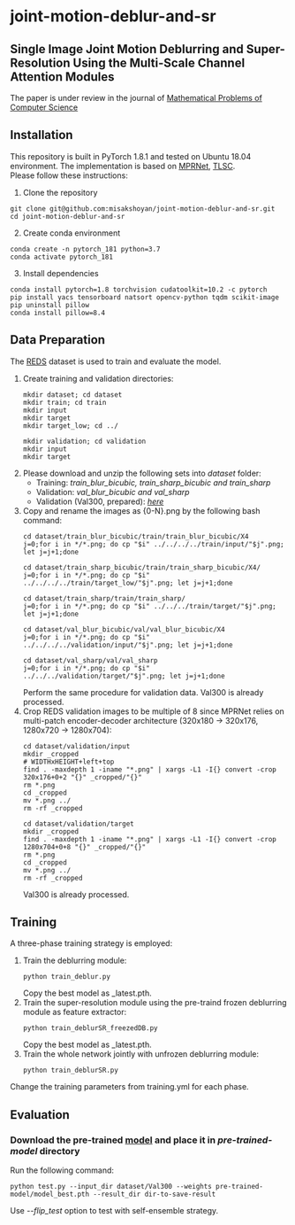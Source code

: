 # joint-motion-deblur-and-sr
## Single Image Joint Motion Deblurring and Super-Resolution Using the Multi-Scale Channel Attention Modules
The paper is under review in the journal of [Mathematical Problems of Computer Science](http://mpcs.sci.am/index.php/mpcs)

## Installation
This repository is built in PyTorch 1.8.1 and tested on Ubuntu 18.04 environment.
The implementation is based on [MPRNet](https://github.com/swz30/MPRNet), [TLSC](https://github.com/megvii-research/tlsc).  
Please follow these instructions:
1. Clone the repository
```
git clone git@github.com:misakshoyan/joint-motion-deblur-and-sr.git
cd joint-motion-deblur-and-sr
```

2. Create conda environment
```
conda create -n pytorch_181 python=3.7
conda activate pytorch_181
```

3. Install dependencies
```
conda install pytorch=1.8 torchvision cudatoolkit=10.2 -c pytorch
pip install yacs tensorboard natsort opencv-python tqdm scikit-image
pip uninstall pillow
conda install pillow=8.4
```

## Data Preparation

The [REDS](https://seungjunnah.github.io/Datasets/reds.html) dataset is used to train and evaluate the model.  
1. Create training and validation directories:  
   ```
   mkdir dataset; cd dataset
   mkdir train; cd train
   mkdir input
   mkdir target
   mkdir target_low; cd ../
   
   mkdir validation; cd validation
   mkdir input
   mkdir target
   ```
2. Please download and unzip the following sets into *dataset* folder:  
   - Training: *train_blur_bicubic, train_sharp_bicubic and train_sharp*
   - Validation: *val_blur_bicubic and val_sharp*
   - Validation (Val300, prepared): *[here](https://drive.google.com/drive/folders/1JX3_P1r08ME9_MusSflmWRNVaqv0gp0c?usp=sharing)*
3. Copy and rename the images as {0-N}.png by the following bash command:  
   ```
   cd dataset/train_blur_bicubic/train/train_blur_bicubic/X4
   j=0;for i in */*.png; do cp "$i" ../../../../train/input/"$j".png; let j=j+1;done
   
   cd dataset/train_sharp_bicubic/train/train_sharp_bicubic/X4/
   j=0;for i in */*.png; do cp "$i" ../../../../train/target_low/"$j".png; let j=j+1;done
   
   cd dataset/train_sharp/train/train_sharp/
   j=0;for i in */*.png; do cp "$i" ../../../train/target/"$j".png; let j=j+1;done
   
   cd dataset/val_blur_bicubic/val/val_blur_bicubic/X4
   j=0;for i in */*.png; do cp "$i" ../../../../validation/input/"$j".png; let j=j+1;done
   
   cd dataset/val_sharp/val/val_sharp
   j=0;for i in */*.png; do cp "$i" ../../../validation/target/"$j".png; let j=j+1;done
   ```
   Perform the same procedure for validation data.
   Val300 is already processed.
4. Crop REDS validation images to be multiple of 8 since MPRNet relies on multi-patch encoder-decoder architecture (320x180 -> 320x176, 1280x720 -> 1280x704):
   ```
   cd dataset/validation/input
   mkdir _cropped
   # WIDTHxHEIGHT+left+top
   find . -maxdepth 1 -iname "*.png" | xargs -L1 -I{} convert -crop 320x176+0+2 "{}" _cropped/"{}"
   rm *.png
   cd _cropped
   mv *.png ../
   rm -rf _cropped
   
   cd dataset/validation/target
   mkdir _cropped
   find . -maxdepth 1 -iname "*.png" | xargs -L1 -I{} convert -crop 1280x704+0+8 "{}" _cropped/"{}"
   rm *.png
   cd _cropped
   mv *.png ../
   rm -rf _cropped
   ```
   Val300 is already processed.

## Training
A three-phase training strategy is employed:
1. Train the deblurring module:
   ```
   python train_deblur.py
   ```
   Copy the best model as _latest.pth. 
2. Train the super-resolution module using the pre-traind frozen deblurring module as feature extractor:
   ```
   python train_deblurSR_freezedDB.py
   ```
   Copy the best model as _latest.pth.
3. Train the whole network jointly with unfrozen deblurring module:
   ```
   python train_deblurSR.py
   ```
Change the training parameters from training.yml for each phase.

## Evaluation
### Download the pre-trained [model](https://drive.google.com/drive/folders/1JX3_P1r08ME9_MusSflmWRNVaqv0gp0c?usp=sharing) and place it in *pre-trained-model* directory
Run the following command:
```
python test.py --input_dir dataset/Val300 --weights pre-trained-model/model_best.pth --result_dir dir-to-save-result
```
Use *--flip_test* option to test with self-ensemble strategy.